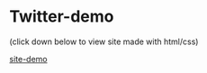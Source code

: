 # Twitter-demo

(click down below to view site made with html/css)

[site-demo]( https://roneprada.github.io/Twitter-demo/)
